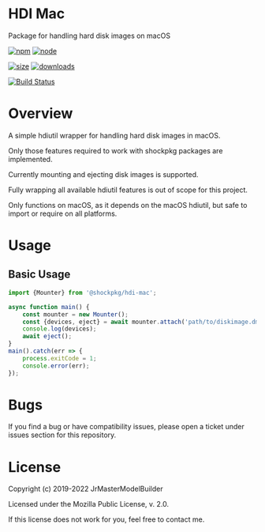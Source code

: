 # HDI Mac

Package for handling hard disk images on macOS

[![npm](https://img.shields.io/npm/v/@shockpkg/hdi-mac.svg)](https://npmjs.com/package/@shockpkg/hdi-mac)
[![node](https://img.shields.io/node/v/@shockpkg/hdi-mac.svg)](https://nodejs.org)

[![size](https://packagephobia.now.sh/badge?p=@shockpkg/hdi-mac)](https://packagephobia.now.sh/result?p=@shockpkg/hdi-mac)
[![downloads](https://img.shields.io/npm/dm/@shockpkg/hdi-mac.svg)](https://npmcharts.com/compare/@shockpkg/hdi-mac?minimal=true)

[![Build Status](https://github.com/shockpkg/hdi-mac/workflows/main/badge.svg?branch=master)](https://github.com/shockpkg/hdi-mac/actions?query=workflow%3Amain+branch%3Amaster)

# Overview

A simple hdiutil wrapper for handling hard disk images in macOS.

Only those features required to work with shockpkg packages are implemented.

Currently mounting and ejecting disk images is supported.

Fully wrapping all available hdiutil features is out of scope for this project.

Only functions on macOS, as it depends on the macOS hdiutil, but safe to import or require on all platforms.

# Usage

## Basic Usage

```js
import {Mounter} from '@shockpkg/hdi-mac';

async function main() {
	const mounter = new Mounter();
	const {devices, eject} = await mounter.attach('path/to/diskimage.dmg');
	console.log(devices);
	await eject();
}
main().catch(err => {
	process.exitCode = 1;
	console.error(err);
});
```

# Bugs

If you find a bug or have compatibility issues, please open a ticket under issues section for this repository.

# License

Copyright (c) 2019-2022 JrMasterModelBuilder

Licensed under the Mozilla Public License, v. 2.0.

If this license does not work for you, feel free to contact me.
